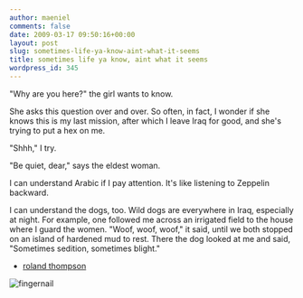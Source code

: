 ```yaml
---
author: maeniel
comments: false
date: 2009-03-17 09:50:16+00:00
layout: post
slug: sometimes-life-ya-know-aint-what-it-seems
title: sometimes life ya know, aint what it seems
wordpress_id: 345
---
```


"Why are you here?" the girl wants to know. 

She asks this question over and over. So often, in fact, I wonder if she knows this is my last mission, after which I leave Iraq for good, and she's trying to put a hex on me. 

"Shhh," I try. 

"Be quiet, dear," says the eldest woman. 

I can understand Arabic if I pay attention. It's like listening to Zeppelin backward. 

I can understand the dogs, too. Wild dogs are everywhere in Iraq, especially at night. For example, one followed me across an irrigated field to the house where I guard the women. "Woof, woof, woof," it said, until we both stopped on an island of hardened mud to rest. There the dog looked at me and said, "Sometimes sedition, sometimes blight." 

- [roland thompson](http://www.mcsweeneys.net/links/iraq/5dispatch7.html)

![fingernail](http://maeniel.files.wordpress.com/2009/03/fingernail.jpg)






